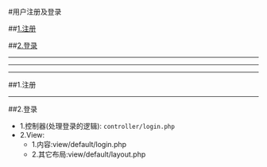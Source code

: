 #用户注册及登录

##[1.注册](#register)

##[2.登录](#login)


***
***
***


##1.注册<a name="register"/>


***

##2.登录<a name="login"/>

* 1.控制器(处理登录的逻辑):
```controller/login.php```
* 2.View:
    * 1.内容:view/default/login.php
    * 2.其它布局:view/default/layout.php
